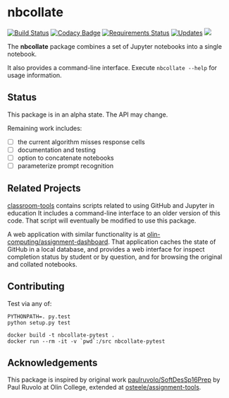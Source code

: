# nbcollate

[![Build Status][travis-svg]][travis-url]
[![Codacy Badge][codacy-svg]][codacy-url]
[![Requirements Status][requires-svg]][requires-url]
[![Updates][pyup-svg]][pyup-url]
 [![][license-svg]][license-url]

The **nbcollate** package combines a set of Jupyter notebooks into a single notebook.

It also provides a command-line interface. Execute `nbcollate --help` for usage information.

## Status

This package is in an alpha state. The API may change.

Remaining work includes:

- [ ] the current algorithm misses response cells
- [ ] documentation and testing
- [ ] option to concatenate notebooks
- [ ] parameterize prompt recognition

## Related Projects

[classroom-tools](https://github.com/olin-computing/classroom-tools) contains scripts related to using GitHub and Jupyter in education
It includes a command-line interface to an older version of this code.
That script will eventually be modified to use this package.

A web application with similar functionality is at [olin-computing/assignment-dashboard](https://github.com/olin-computing/assignment-dashboard).
That application caches the state of GitHub in a local database, and provides a web interface for inspect completion status by student or by question,
and for browsing the original and collated notebooks.

## Contributing

Test via any of:

    PYTHONPATH=. py.test
    python setup.py test

    docker build -t nbcollate-pytest .
    docker run --rm -it -v `pwd`:/src nbcollate-pytest

## Acknowledgements

This package is inspired by original work [paulruvolo/SoftDesSp16Prep](https://github.com/paulruvolo/SoftDesSp16Prep)
by Paul Ruvolo at Olin College,
extended at [osteele/assignment-tools](https://github.com/osteele/assignment-tools).

[codacy-svg]: https://api.codacy.com/project/badge/Grade/f60ffc2534ef45c6acc267dae760b373
[codacy-url]: https://www.codacy.com/app/steele/nbcollate?utm_source=github.com&amp;utm_medium=referral&amp;utm_content=olin-computing/nbcollate&amp;utm_campaign=Badge_Grade

[travis-svg]: https://travis-ci.org/olin-computing/nbcollate.svg?branch=master
[travis-url]: https://travis-ci.org/olin-computing/nbcollate

[license-url]: https://github.com/osteele/gojekyll/blob/master/LICENSE
[license-svg]: https://img.shields.io/badge/license-MIT-blue.svg

[pyup-svg]: https://pyup.io/repos/github/olin-computing/nbcollate/shield.svg
[pyup-url]: https://pyup.io/repos/github/olin-computing/nbcollate/

[requires-svg]: https://requires.io/github/olin-computing/nbcollate/requirements.svg?branch=master
[requires-url ]: https://requires.io/github/olin-computing/nbcollate/requirements/?branch=master
